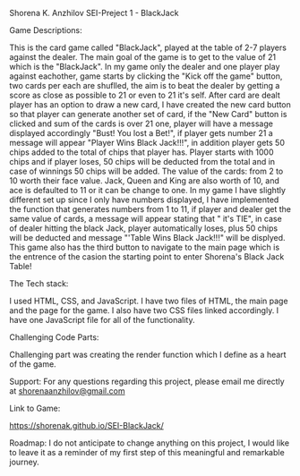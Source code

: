 Shorena K. Anzhilov SEI-Preject 1 - BlackJack

Game Descriptions:

This is the card game called "BlackJack", played at the table of 2-7 players against the dealer. The main goal of the game is to get to the value of 21 which is the "BlackJack". In my game only the dealer and one player play against eachother,  game starts by clicking the "Kick off the game" button, two cards per each are shuflled, the aim is to beat the dealer by getting a score as close as possible to 21 or even to 21 it's self. After  card are dealt player has an option to draw a new card, I have created the new card button so that player can generate another set of card, if the  "New Card" button is clicked and sum of the cards is over 21 one, player will have a message displayed accordingly "Bust! You lost a Bet!", if player gets number 21 a message  will appear "Player Wins Black Jack!!!", in addition player gets 50 chips added to the total of chips that player has. Player starts with 1000 chips and if player loses, 50 chips will be deducted from the total and in case of winnings 50 chips will be added. The value of the cards: from 2 to 10 worth their face value. Jack, Queen and King are also worth of 10, and ace is defaulted to 11 or it can be change to one. In my game I have slightly different set up since I only have numbers displayed, I have implemented the function that generates numbers from 1 to 11, if player and dealer get the same value  of cards, a message will appear stating that " it's TIE", in case of dealer hitting the black Jack, player automatically loses, plus 50 chips will be deducted and message "'Table Wins Black Jack!!!" will be displyed. This game also has the third button to navigate to the main page which is the entrence of the casion the starting point to enter Shorena's Black Jack Table!



The Tech stack:

I used HTML, CSS, and JavaScript. I have two files of HTML, the main page and the page for the game. I also have two CSS files linked accordingly. I have one JavaScript file for all of the functionality. 


Challenging Code Parts:

Challenging  part was creating the render function which I define as a heart of the game. 


Support:
For any questions regarding this project, please email me directly at shorenaanzhilov@gmail.com



Link to Game:

https://shorenak.github.io/SEI-BlackJack/


Roadmap:
I do not anticipate to change anything on this project, I would like to leave it as a reminder of my first step of this meaningful and remarkable journey. 
